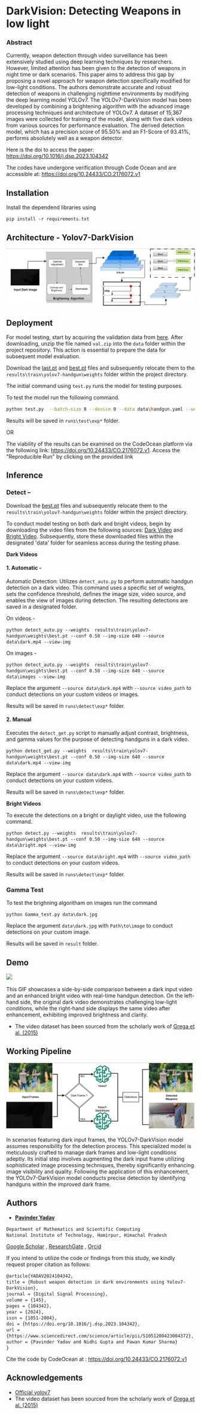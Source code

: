 
# DarkVision: Detecting Weapons in low light

### Abstract

Currently, weapon detection through video surveillance has been extensively studied using deep learning techniques by researchers. However, limited attention has been given to the detection of weapons in night time or dark scenarios. This paper aims to address this gap by proposing a novel approach for weapon detection specifically modified for low-light conditions. The authors demonstrate accurate and robust detection of weapons in challenging nighttime environments by modifying the deep learning model YOLOv7. The YOLOv7-DarkVision model has been developed by combining a brightening algorithm with the advanced image  processing techniques and architecture of YOLOv7. A dataset of 15,367 images were collected for training of the model, along with five dark videos from various sources for performance evaluation. The derived detection model, which has a precision score of 95.50% and an F1-Score of 93.41%, performs absolutely well as a weapon detector.



Here is the doi to access the paper: https://doi.org/10.1016/j.dsp.2023.104342 


The codes have undergone verification through Code Ocean and are accessible at: https://doi.org/10.24433/CO.2176072.v1

## Installation

Install the dependend libraries using

```
pip install -r requirements.txt
```


## Architecture - Yolov7-DarkVision

![](https://github.com/PavinderYadav0/DarkVision/blob/main/figures/architecture.png)


## Deployment

For model testing, start by acquiring the validation data from [here](https://drive.google.com/file/d/1SfC_b2F9CIqFXxh23doKV_RkJGHjCwV5/view?usp=sharing). After downloading, unzip the file named ``val.zip`` into the ``data`` folder within the project repository. This action is essential to prepare the data for subsequent model evaluation.

Download the [last.pt](https://drive.google.com/file/d/1LknsYGbqUUGKUUP5KIeP05SpWVsVV0A3/view?usp=sharing) and [best.pt](https://drive.google.com/file/d/1sj6F6xwl0Q9FK-Nsxwzq0QnlgXzVsddI/view?usp=sharing) files and subsequently relocate them to the ``results\train\yolov7-handgun\weights`` folder within the project directory.


The initial command using ``test.py`` runs the model for testing purposes.

To test the model run the following command.

```bash
python test.py  --batch-size 8 --device 0 --data data\handgun.yaml --weights results\train\yolov7-handgun\weights\last.pt --conf 0.50
```
Results will be saved in `runs\test\exp*`  folder.

OR

The viability of the results can be examined on the CodeOcean platform via the following link: https://doi.org/10.24433/CO.2176072.v1. Access the "Reproducible Run" by clicking on the provided link

 ## Inference

### Detect –

Download the [best.pt](https://drive.google.com/file/d/1sj6F6xwl0Q9FK-Nsxwzq0QnlgXzVsddI/view?usp=sharing) files and subsequently relocate them to the ``results\train\yolov7-handgun\weights`` folder within the project directory.

To conduct model testing on both dark and bright videos, begin by downloading the video files from the following sources: [Dark Video](https://drive.google.com/file/d/1GM9FXvSJRAWtWAUw4Uj1IkFMIJLf58Qg/view?usp=sharing) and [Bright Video](https://drive.google.com/file/d/1GQcBSce8SbWcYlPWXPAvz2B6jL8xyf8u/view?usp=sharing). Subsequently, store these downloaded files within the designated 'data' folder for seamless access during the testing phase.


**Dark Videos** 

#### 1.	**Automatic**  -
Automatic Detection: Utilizes ``detect_auto.py`` to perform automatic handgun detection on a dark video. This command uses a specific set of weights, sets the confidence threshold, defines the image size, video source, and enables the view of images during detection. The resulting detections are saved in a designated folder.

On videos -
```
python detect_auto.py --weights  results\train\yolov7-handgun\weights\best.pt --conf 0.50 --img-size 640 --source data\dark.mp4 --view-img
```

On images -
```
python detect_auto.py --weights  results\train\yolov7-handgun\weights\best.pt --conf 0.50 --img-size 640 --source data\images --view-img
```

Replace the argument ``--source data\dark.mp4`` with ``--source video_path`` to conduct detections on your custom videos or images.

Results will be saved in `runs\detect\exp*`  folder.



#### 2.	**Manual**
Executes the ``detect_get.py`` script to manually adjust contrast, brightness, and gamma values for the purpose of detecting handguns in a dark video.

```
python detect_get.py --weights  results\train\yolov7-handgun\weights\best.pt --conf 0.50 --img-size 640 --source data\dark.mp4 --view-img
```

Replace the argument ``--source data\dark.mp4`` with ``--source video_path`` to conduct detections on your custom videos.

Results will be saved in `runs\detect\exp*`  folder.


**Bright Videos**

To execute the detections on a bright or daylight video, use the following command.

```
python detect.py --weights  results\train\yolov7-handgun\weights\best.pt --conf 0.50 --img-size 640 --source data\bright.mp4 --view-img

```

Replace the argument ``--source data\bright.mp4`` with ``--source video_path`` to conduct detections on your custom videos.

Results will be saved in `runs\detect\exp*`  folder.

### Gamma Test
 
 To test the brighning algoritham on images run the command

```
python Gamma_test.py data\dark.jpg
```
Replace the argument ``data\dark.jpg``  with ``Path\to\image`` to conduct detections on your custom image.

Results will be saved in `result` folder.
## Demo


![](https://github.com/PavinderYadav0/DarkVision/blob/main/figures/demo.gif)


This GIF showcases a side-by-side comparison between a dark input video and an enhanced bright video with real-time handgun detection. On the left-hand side, the original dark video demonstrates challenging low-light conditions, while the right-hand side displays the same video after enhancement, exhibiting improved brightness and clarity. 
- The video dataset has been sourced from the scholarly work of [Grega et al. (2015)](https://www.mdpi.com/1424-8220/16/1/47)
## Working Pipeline

![](https://github.com/PavinderYadav0/DarkVision/blob/main/figures/PIPELINE.png)

In scenarios featuring dark input frames, the YOLOv7-DarkVision model assumes responsibility for the detection process. This specialized model is meticulously crafted to manage dark frames and low-light conditions adeptly. Its initial step involves augmenting the dark input frame utilizing sophisticated image processing techniques, thereby significantly enhancing image visibility and quality. Following the application of this enhancement, the YOLOv7-DarkVision model conducts precise detection by identifying handguns within the improved dark frame.
## Authors

- [**Pavinder Yadav**](https://github.com/PavinderYadav0) 
 
 ```
 Department of Mathematics and Scientific Computing 
 National Institute of Technology, Hamirpur, Himachal Pradesh
 ```
 [Google Scholar](https://scholar.google.com/citations?hl=en&authuser=1&user=p6ZeLMkAAAAJ) , [ResearchGate](https://www.researchgate.net/profile/Pavinder-Yadav) , [Orcid](https://orcid.org/0000-0001-8682-0234)
 

If you intend to utilize the code or findings from this study, we kindly request proper citation as follows:

```
@article{YADAV2024104342,
title = {Robust weapon detection in dark environments using Yolov7-DarkVision},
journal = {Digital Signal Processing},
volume = {145},
pages = {104342},
year = {2024},
issn = {1051-2004},
doi = {https://doi.org/10.1016/j.dsp.2023.104342},
url = {https://www.sciencedirect.com/science/article/pii/S1051200423004372},
author = {Pavinder Yadav and Nidhi Gupta and Pawan Kumar Sharma}
}
```
Cite the code by CodeOcean at : https://doi.org/10.24433/CO.2176072.v1
## Acknowledgements

 - [Official yolov7](https://github.com/WongKinYiu/yolov7)
  - The video dataset has been sourced from the scholarly work of [Grega et al. (2015)](https://www.mdpi.com/1424-8220/16/1/47)

